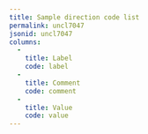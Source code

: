 ```yaml
---
title: Sample direction code list
permalink: uncl7047
jsonid: uncl7047
columns:
  - 
    title: Label
    code: label
  - 
    title: Comment
    code: comment
  - 
    title: Value
    code: value
---
```

